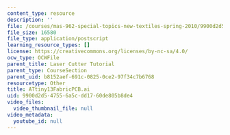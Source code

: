 ```yaml
---
content_type: resource
description: ''
file: /courses/mas-962-special-topics-new-textiles-spring-2010/9900d2d547556a5cdd1760de805b8de4_ATtiny13FabricPCB.ai
file_size: 16580
file_type: application/postscript
learning_resource_types: []
license: https://creativecommons.org/licenses/by-nc-sa/4.0/
ocw_type: OCWFile
parent_title: Laser Cutter Tutorial
parent_type: CourseSection
parent_uid: b8152aef-691c-0825-0ce2-97f34c7b6768
resourcetype: Other
title: ATtiny13FabricPCB.ai
uid: 9900d2d5-4755-6a5c-dd17-60de805b8de4
video_files:
  video_thumbnail_file: null
video_metadata:
  youtube_id: null
---
```

